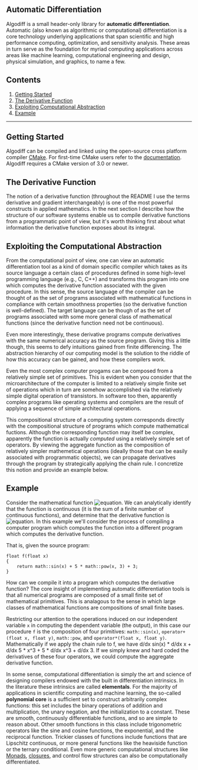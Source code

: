 ## Automatic Differentiation

Algodiff is a small header-only library for **automatic differentiation**. Automatic (also known as algorithmic or computational) differentiation is a core technology underlying applications that span scientific and high performance computing, optimization, and sensitivity analysis. These areas in turn serve as the foundation for myriad computing applications across areas like machine learning, computational engineering and design, physical simulation, and graphics, to name a few. 

## Contents 
  1. [Getting Started](https://github.com/njkrichardson/algodiff#getting-started)
  2. [The Derivative Function](https://github.com/njkrichardson/algodiff#the-derivative-function)
  3. [Exploiting Computational Abstraction](https://github.com/njkrichardson/algodiff#exploiting-computational-abstraction)
  4. [Example](https://github.com/njkrichardson/algodiff#example) 

---
## Getting Started 

Algodiff can be compiled and linked using the open-source cross platform compiler [CMake](https://cmake.org/). For first-time CMake users refer to the [documentation](https://cmake.org/cmake/help/v3.17/guide/tutorial/index.html#id1). Algodiff requires a CMake version of 3.0 or newer. 

## The Derivative Function 
The notion of a derivative function (throughout the README I use the terms derivative and gradient interchangeably) is one of the most powerful constructs in applied mathematics. In the next section I describe how the structure of our software systems enable us to compile derivative functions from a programmatic point of view, but it's worth thinking first about what information the derivative function exposes about its integral. 

## Exploiting the Computational Abstraction 
From the computational point of view, one can view an automatic differentiation tool as a kind of domain specific compiler which takes as its source language a certain class of procedures defined in some high-level programming language (e.g., C, C++) and transforms this program into one which computes the derivative function associated with the given procedure. In this sense, the source language of the compiler can be thought of as the set of programs associated with mathematical functions in compliance with certain smoothness properties (so the derivative function is well-defined). The target language can be though of as the set of programs associated with some more general class of mathematical functions (since the derivative function need not be continuous). 

Even more interestingly, these derivative programs compute derivatives with the same numerical accuracy as the source program. Giving this a little though, this seems to defy intuitions gained from finite differencing. The abstraction hierarchy of our computing model is the solution to the riddle of how this accuracy can be gained, and how these compilers work. 

Even the most complex computer progams can be composed from a relatively simple set of primitives. This is evident when you consider that the microarchitecture of the computer is limited to a relatively simple finite set of operations which in turn are somehow accomplished via the relatively simple digital operation of transistors. In software too then, apparently complex programs like operating systems and compilers are the result of applying a sequence of simple architectural operations. 

This compositional structure of a computing system corresponds directly with the compositional structure of programs which compute mathematical fuctions. Although the corresponding function may itself be complex, apparently the function is actually *computed* using a relatively simple set of operators. By viewing the aggregate function as the composition of relatively simpler mathemetical operations (ideally those that can be easily associated with programmatic objects), we can propagate derivatives through the program by strategically applying the chain rule. I concretize this notion and provide an example below. 

## Example 
Consider the mathematical function ![equation](https://latex.codecogs.com/svg.image?f(x)&space;=&space;\sin(x)&space;&plus;&space;5x^3&space;-&space;3). We can analytically identify that the function is continuous (it is the sum of a finite number of continuous functions), and determine that the derivative function is ![equation](https://latex.codecogs.com/svg.image?\frac{df}{dx}(x)&space;=&space;cos(x)&space;&plus;&space;15x^2). In this example we'll consider the process of compiling a computer program which computes the function into a different program which computes the derivative function. 

That is, given the source program: 
```
float f(float x)
{
    return math::sin(x) + 5 * math::pow(x, 3) + 3; 
}
```

How can we compile it into a program which computes the derivative function? The core insight of implementing automatic differentiation tools is that all numerical programs are composed of a small finite set of mathematical primitives. This is analagous to the sense in which large classes of mathematical functions are compositions of small finite bases. 

Restricting our attention to the operations induced on our independent variable `x` in computing the dependent variable (the output), in this case our procedure `f` is the composition of four primitives: `math::sin(x)`, `operator+(float x, float y)`, `math::pow`, and `operator*(float x, float y)`. Mathematically if we apply the chain rule to f, we have d/dx sin(x) * d/dx x + d/dx 5 * x^3 + 5 * d/dx x^3 + d/dx 3. If we simply knew and hard coded the derivatives of these four operators, we could compute the aggregate derivative function.

In some sense, computational differentiation is simply the art and science of designing compilers endowed with the built in differentiation intrinsics. In the literature these intrinsics are called **elementals**. For the majority of applications in scientific computing and machine learning, the so-called **polynomial core** is a sufficient set to construct arbitrarily complex functions: this set includes the binary operations of addition and multiplication, the unary negation, and the initialization to a constant. These are smooth, continuously differentiable functions, and so are simple to reason about. Other smooth functions in this class include trigonometric operators like the sine and cosine functions, the exponential, and the reciprocal function. Trickier classes of functions include functions that are Lipschitz continuous, or more general functions like the heaviside function or the ternary conditional. Even more generic computational structures like [Monads](https://en.wikipedia.org/wiki/Monad_(functional_programming)), [closures](https://en.wikipedia.org/wiki/Closure_(computer_programming)), and control flow structures can also be computationally differentiated. 
